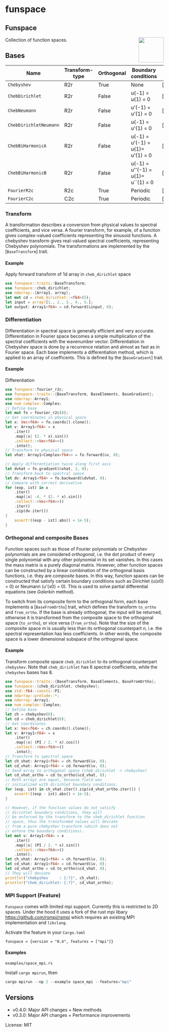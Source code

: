 # funspace

## Funspace
<img align="right" src="https://rustacean.net/assets/cuddlyferris.png" width="80">
Collection of function spaces.

## Bases

| Name                     | Transform-type | Orthogonal | Boundary conditions                  | Link                         |
|--------------------------|----------------|------------|--------------------------------------|------------------------------|
| ``Chebyshev``            | R2r            | True       | None                                 | [`chebyshev()`]              |
| ``ChebDirichlet ``       | R2r            | False      | u(-1) = u(1) = 0                     | [`cheb_dirichlet()`]         |
| ``ChebNeumann``          | R2r            | False      | u'(-1) = u'(1) = 0                   | [`cheb_neumann()`]           |
| ``ChebDirichletNeumann`` | R2r            | False      | u(-1) = u'(1) = 0                    | [`cheb_dirichlet_neumann()`] |
| ``ChebBiHarmonicA``      | R2r            | False      | u(-1)  = u'(-1) = u(1)= u'(1) = 0    | [`cheb_biharmonic_a()`]      |
| ``ChebBiHarmonicB``      | R2r            | False      | u(-1)  = u''(-1) = u(1)= u``(1) = 0  | [`cheb_biharmonic_b()`]      |
| ``FourierR2c``           | R2c            | True       | Periodic                             | [`fourier_r2c()`]            |
| ``FourierC2c``           | C2c            | True       | Periodic                             | [`fourier_c2c()`]            |

### Transform
A transformation describes a conversion from physical values to spectral coefficients,
and vice versa. A fourier transform, for example, of a function gives complex-valued
coefficients representing the sinusoid functions. A chebyshev transform gives
real-valued spectral coefficients, representing Chebyshev polynomials.
The transformations are implemented by the [`BaseTransform`] trait.

#### Example
Apply forward transform of 1d array in `cheb_dirichlet` space
```rust
use funspace::traits::BaseTransform;
use funspace::cheb_dirichlet;
use ndarray::{Array1, array};
let mut cd = cheb_dirichlet::<f64>(5);
let input = array![1., 2., 3., 4., 5.];
let output: Array1<f64> = cd.forward(&input, 0);
```

### Differentiation
Differentiation in spectral space is generally efficient and very accurate.
Differentiation in Fourier space becomes a simple multiplication of the spectral
coefficients with the wavenumber vector.
Differentiation in Chebyshev space is done by a recurrence
relation and almost as fast as in Fourier space.
Each base implements a differentiation method, which is applied to
an array of coefficents. This is defined by the [`BaseGradient`] trait.

#### Example
Differentiation
```rust
use funspace::fourier_r2c;
use funspace::traits::{BaseTransform, BaseElements, BaseGradient};
use ndarray::Array1;
use num_complex::Complex;
// Define base
let mut fo = fourier_r2c(8);
// Get coordinates in physical space
let x: Vec<f64> = fo.coords().clone();
let v: Array1<f64> = x
    .iter()
    .map(|x| (2. * x).sin())
    .collect::<Vec<f64>>()
    .into();
// Transform to physical space
let vhat: Array1<Complex<f64>> = fo.forward(&v, 0);

// Apply differentiation twice along first axis
let dvhat = fo.gradient(&vhat, 2, 0);
// Transform back to spectral space
let dv: Array1<f64> = fo.backward(&dvhat, 0);
// Compare with correct derivative
for (exp, ist) in x
    .iter()
    .map(|x| -4. * (2. * x).sin())
    .collect::<Vec<f64>>()
    .iter()
    .zip(dv.iter())
{
    assert!((exp - ist).abs() < 1e-5);
}
```

### Orthogonal and composite Bases
Function spaces such as those of Fourier polynomials or Chebyshev polynomials are
are considered *orthogonal*, i.e. the dot product of every single
polynomial with any other polynomial in its set vanishes. In this cases
the mass matrix is a purely diagonal matrix.
However, other function spaces can be constructed by a linear combination
of the orthogonal basis functions, i.e. they are *composite* bases. In this way, function
spaces can be constructed that satisfy certain boundary conditions such as Dirichlet
(u(x0) = 0) or Neumann (u'(x0) = 0).
This is used to solve partial differential equations (see *Galerkin* method).

To switch from its composite form to the orthogonal form, each base implements
a [`BaseFromOrtho`] trait, which defines the transform `to_ortho` and `from_ortho`.
If the base is already orthogonal, the input will be returned, otherwise it
is transformed from the composite space to the orthogonal space (`to_ortho`), or vice versa
(`from_ortho`).
Note that the size of the composite space *m*  is usually less than its orthogonal
counterpart *n*, i.e. the spectral representation has less coefficients. In other words,
the composite space is a lower dimensional subspace  of the orthogonal space.


#### Example
Transform composite space `cheb_dirichlet` to its orthogonal counterpart
`chebyshev`. Note that `cheb_dirichlet` has 6 spectral coefficients,
while the `chebyshev` bases has 8.
```rust
use funspace::traits::{BaseTransform, BaseElements, BaseFromOrtho};
use funspace::{cheb_dirichlet, chebyshev};
use std::f64::consts::PI;
use ndarray::prelude::*;
use ndarray::Array1;
use num_complex::Complex;
// Define base
let ch = chebyshev(8);
let cd = cheb_dirichlet(8);
// Get coordinates
let x: Vec<f64> = ch.coords().clone();
let v: Array1<f64> = x
    .iter()
    .map(|x| (PI / 2. * x).cos())
    .collect::<Vec<f64>>()
    .into();
// Transform to spectral space
let ch_vhat: Array1<f64> = ch.forward(&v, 0);
let cd_vhat: Array1<f64> = cd.forward(&v, 0);
// Send array to orthogonal space (cheb_dirichlet -> chebyshev)
let cd_vhat_ortho = cd.to_ortho(&cd_vhat, 0);
// Both arrays are equal, because field was
// initialized with dirichlet boundary conditions.
for (exp, ist) in ch_vhat.iter().zip(cd_vhat_ortho.iter()) {
    assert!((exp - ist).abs() < 1e-5);
}

// However, if the function values do not satisfy
// dirichlet boundary conditions, they will
// be enforced by the transform to the cheb_dirichlet function
// space, thus the transformed values will deviate
// from a pure chebyshev transform (which does not
// enfore the boundary conditions).
let mut v: Array1<f64> = x
    .iter()
    .map(|x| (PI / 2. * x).sin())
    .collect::<Vec<f64>>()
    .into();
let ch_vhat: Array1<f64> = ch.forward(&v, 0);
let cd_vhat: Array1<f64> = cd.forward(&v, 0);
let cd_vhat_ortho = cd.to_ortho(&cd_vhat, 0);
// They will deviate
println!("chebyshev     : {:?}", ch_vhat);
println!("cheb_dirichlet: {:?}", cd_vhat_ortho);
```
### MPI Support (Feature)
`Funspace` comes with limited mpi support. Currently this is restricted
to 2D spaces. Under the hood it uses a fork of the rust mpi libary
<https://github.com/rsmpi/rsmpi> which requires an existing MPI implementation
and `libclang`.

Activate the feature in your ``Cargo.toml``
```
funspace = {version = "0.4", features = ["mpi"]}
```

#### Examples
`examples/space_mpi.rs`

Install `cargo mpirun`, then
```rust
cargo mpirun --np 2 --example space_mpi --features="mpi"
```

## Versions
- v0.4.0: Major API changes + New methods
- v0.3.0: Major API changes + Performance improvements

License: MIT
